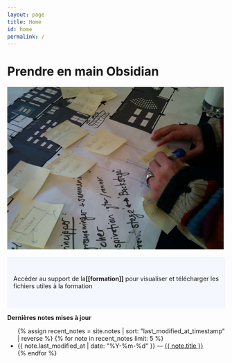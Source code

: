 ```yaml
---
layout: page
title: Home
id: home
permalink: /
---
```


# Prendre en main Obsidian

<a href="https://flic.kr/p/7z2a5q"><img src="assets/medea.jpg" alt="Photo : Medea (de Malmö)" width="500"></a>

<p style="padding: 3em 1em; background: #f5f7ff; border-radius: 4px;">
  Accéder au support de la<span style="font-weight: bold">[[formation]]</span> pour visualiser et télécharger les fichiers utiles à la formation
</p>




<strong>Dernières notes mises à jour</strong>

<ul>
  {% assign recent_notes = site.notes | sort: "last_modified_at_timestamp" | reverse %}
  {% for note in recent_notes limit: 5 %}
    <li>
      {{ note.last_modified_at | date: "%Y-%m-%d" }} — <a class="internal-link" href="{{ note.url }}">{{ note.title }}</a>
    </li>
  {% endfor %}
</ul>

<style>
  .wrapper {
    max-width: 46em;
  }
</style>
